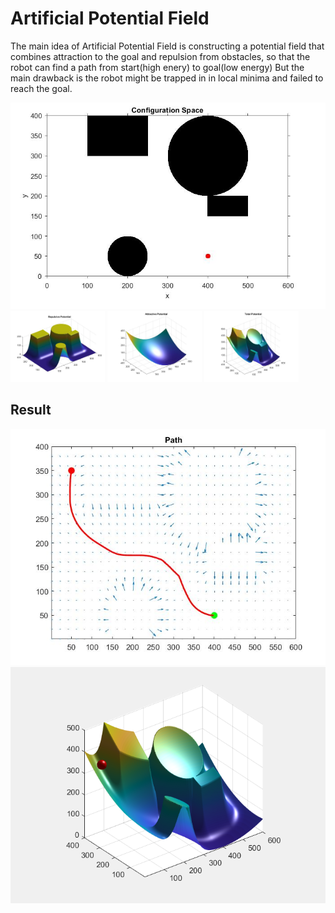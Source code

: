# Artificial Potential Field
The main idea of Artificial Potential Field is constructing a potential field that combines attraction to the goal and repulsion from obstacles, so that the robot can find a path from start(high enery) to goal(low energy) But the main drawback is the robot might be trapped in in local minima and failed to reach the goal.

<img src="cspace.jpg">
<img src="repulsive.jpg" width="30%">
<img src="attractive.jpg" width="30%">
<img src="total.jpg" width="30%">

## Result
<img src="path.jpg">
<img src="potential_field.png">
